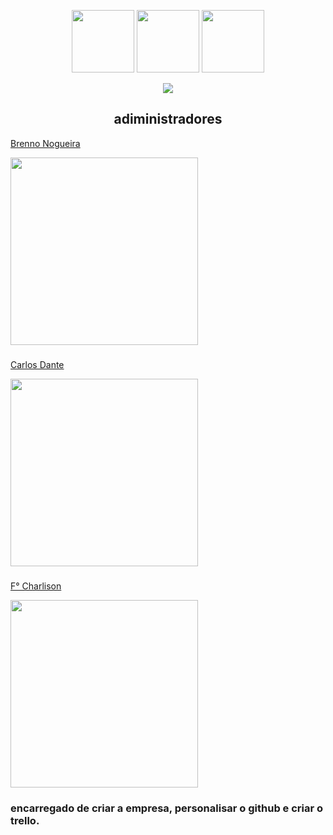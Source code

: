 <p align="center" ><img  src = "https://github.com/7oSkaaa/7oSkaaa/blob/main/Images/about_me.gif?raw=true" width = 100px>
 <img  src = "https://github.com/7oSkaaa/7oSkaaa/blob/main/Images/about_me.gif?raw=true" width = 100px>
 <img  src = "https://github.com/7oSkaaa/7oSkaaa/blob/main/Images/about_me.gif?raw=true" width = 100px>
</p>

<p align="center"> <a href="https://github.com/DenverCoder1/readme-typing-svg">
<img src="https://readme-typing-svg.herokuapp.com?font=Time+New+Roman&color=FFFFFF&size=25&center=true&vCenter=true&width=600&height=100&lines=Olá!+somos+da+company+eagles;Sejam+bem+vindos+ao+perfil+da+CyberTec!">
</a>
</p>

##

##
<h2 align = "center">adiministradores</h2>

<a href = "https://github.com/Brenno030">Brenno Nogueira</a>
<div>
 <img height="300" src="https://avatars.githubusercontent.com/u/159565883?v=4"/>
</div>
    <h3></h3>
    
<a href = "https://github.com/DantedSousa">Carlos Dante</a>
<div>
 <img height="300" src=""/>
</div>
    <h3></h3>
    
<a href = "https://github.com/charlisonsantos">F° Charlison</a>
<div>
 <img height="300" src="https://avatars.githubusercontent.com/u/159429882?v=4"/>
</div>
    <h3>encarregado de criar a empresa, personalisar o github e criar o trello.</h3>

